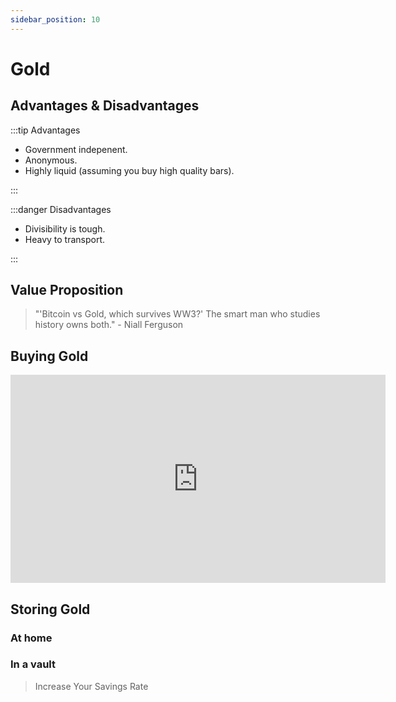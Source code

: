 ```yaml
---
sidebar_position: 10
---
```


# Gold

## Advantages & Disadvantages

:::tip Advantages

- Government indepenent.
- Anonymous.
- Highly liquid (assuming you buy high quality bars).

:::

:::danger Disadvantages

- Divisibility is tough.
- Heavy to transport.

:::

## Value Proposition

>"'Bitcoin vs Gold, which survives WW3?' The smart man who studies history owns both." - Niall Ferguson

## Buying Gold

<iframe width="600" height="333" src="https://www.youtube.com/embed/fORJCUsdFPs?list=PLkVQOSdFMaF-TkFiZXu2yD-gpBW8nyPC6" title="YouTube video player" frameborder="0" allow="accelerometer; autoplay; clipboard-write; encrypted-media; gyroscope; picture-in-picture" allowfullscreen></iframe>

## Storing Gold

### At home

### In a vault

>Increase Your Savings Rate